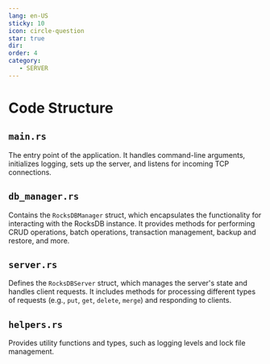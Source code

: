 ```yaml
---
lang: en-US
sticky: 10
icon: circle-question
star: true
dir:
order: 4
category:
   - SERVER
---
```



# Code Structure

## `main.rs`

The entry point of the application. It handles command-line arguments, initializes logging, sets up the server, and listens for incoming TCP connections.

## `db_manager.rs`

Contains the `RocksDBManager` struct, which encapsulates the functionality for interacting with the RocksDB instance. It provides methods for performing CRUD operations, batch operations, transaction management, backup and restore, and more.

## `server.rs`

Defines the `RocksDBServer` struct, which manages the server's state and handles client requests. It includes methods for processing different types of requests (e.g., `put`, `get`, `delete`, `merge`) and responding to clients.

## `helpers.rs`

Provides utility functions and types, such as logging levels and lock file management.
